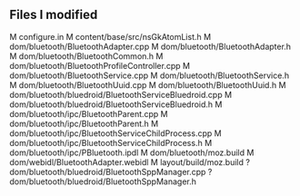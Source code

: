 Files I modified
----------------

M configure.in
M content/base/src/nsGkAtomList.h
M dom/bluetooth/BluetoothAdapter.cpp
M dom/bluetooth/BluetoothAdapter.h
M dom/bluetooth/BluetoothCommon.h
M dom/bluetooth/BluetoothProfileController.cpp
M dom/bluetooth/BluetoothService.cpp
M dom/bluetooth/BluetoothService.h
M dom/bluetooth/BluetoothUuid.cpp
M dom/bluetooth/BluetoothUuid.h
M dom/bluetooth/bluedroid/BluetoothServiceBluedroid.cpp
M dom/bluetooth/bluedroid/BluetoothServiceBluedroid.h
M dom/bluetooth/ipc/BluetoothParent.cpp
M dom/bluetooth/ipc/BluetoothParent.h
M dom/bluetooth/ipc/BluetoothServiceChildProcess.cpp
M dom/bluetooth/ipc/BluetoothServiceChildProcess.h
M dom/bluetooth/ipc/PBluetooth.ipdl
M dom/bluetooth/moz.build
M dom/webidl/BluetoothAdapter.webidl
M layout/build/moz.build
? dom/bluetooth/bluedroid/BluetoothSppManager.cpp
? dom/bluetooth/bluedroid/BluetoothSppManager.h

